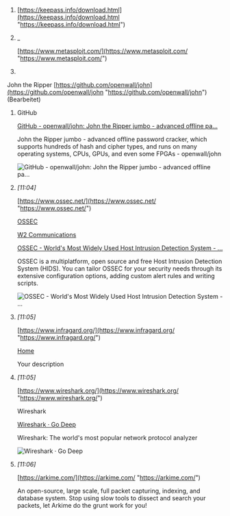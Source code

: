 
1. [https://keepass.info/download.html](https://keepass.info/download.html "https://keepass.info/download.html")
    
2. _
    
    [https://www.metasploit.com/](https://www.metasploit.com/ "https://www.metasploit.com/")

3.

John the Ripper [https://github.com/openwall/john](https://github.com/openwall/john "https://github.com/openwall/john") (Bearbeitet)


1. GitHub
    
    [GitHub - openwall/john: John the Ripper jumbo - advanced offline pa...](https://github.com/openwall/john)
    
    John the Ripper jumbo - advanced offline password cracker, which supports hundreds of hash and cipher types, and runs on many operating systems, CPUs, GPUs, and even some FPGAs - openwall/john
    
    [](https://opengraph.githubassets.com/fa4d08489e04807677acad42a947b2ea9030ea0b8286d9baf6ef4e370b465e67/openwall/john)
    
    ![GitHub - openwall/john: John the Ripper jumbo - advanced offline pa...](https://images-ext-1.discordapp.net/external/XisIhg7PsVeHukkQJ7QmUowpg2RPgfEum4Ulscl7soc/https/opengraph.githubassets.com/fa4d08489e04807677acad42a947b2ea9030ea0b8286d9baf6ef4e370b465e67/openwall/john?format=webp&width=400&height=200)
    
2. _[_11:04_]_
    
    [https://www.ossec.net/](https://www.ossec.net/ "https://www.ossec.net/")
    
    [OSSEC](https://www.ossec.net/)
    
    [W2 Communications](https://www.ossec.net/author/meshadmin/)
    
    [OSSEC - World's Most Widely Used Host Intrusion Detection System - ...](https://www.ossec.net/)
    
    OSSEC is a multiplatform, open source and free Host Intrusion Detection System (HIDS). You can tailor OSSEC for your security needs through its extensive configuration options, adding custom alert rules and writing scripts.
    
    [](https://www.ossec.net/wp-content/uploads/2019/01/ossec_logo_2.png)
    
    ![OSSEC - World's Most Widely Used Host Intrusion Detection System - ...](https://images-ext-1.discordapp.net/external/UCqfoVrLDctIpcWzIO0LgUCaKQQjOnqyUPo1grhPN8E/https/www.ossec.net/wp-content/uploads/2019/01/ossec_logo_2.png?format=webp&quality=lossless&width=400&height=150)
    
3. _[_11:05_]_
    
    [https://www.infragard.org/](https://www.infragard.org/ "https://www.infragard.org/")
    
    [Home](https://www.infragard.org/)
    
    Your description
    
4. _[_11:05_]_
    
    [https://www.wireshark.org/](https://www.wireshark.org/ "https://www.wireshark.org/")
    
    Wireshark
    
    [Wireshark · Go Deep](https://www.wireshark.org/)
    
    Wireshark: The world's most popular network protocol analyzer
    
    [](https://www.wireshark.org/assets/img/wireshark-logo-big.png)
    
    ![Wireshark · Go Deep](https://images-ext-1.discordapp.net/external/bzdC9Dvakz_6c0TnKWGHtcULe6sw37tavOygSczKPV8/https/www.wireshark.org/assets/img/wireshark-logo-big.png?format=webp&quality=lossless&width=400&height=117)
    
5. _[_11:06_]_
    
    [https://arkime.com/](https://arkime.com/ "https://arkime.com/")
    
    An open-source, large scale, full packet capturing, indexing, and database system. Stop using slow tools to dissect and search your packets, let Arkime do the grunt work for you!

